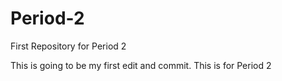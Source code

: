 # Period-2
First Repository for Period 2

This is going to be my first edit and commit. This is for Period 2
